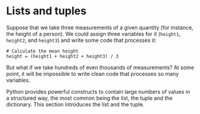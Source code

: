 # Lists and tuples

Suppose that we take three measurements of a given quantity (for instance, the height of a person). We could assign three variables for it (`height1`, `height2`, and `height3`) and write some code that processes it:

```
# Calculate the mean height
height = (height1 + height2 + height3) / 3
```

But what if we take hundreds of even thousands of measurements? At some point, it will be impossible to write clean code that processes so many variables.

Python provides powerful constructs to contain large numbers of values in a structured way, the most common being the list, the tuple and the dictionary. This section introduces the list and the tuple.
